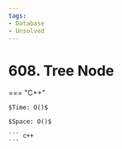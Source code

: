 ```yaml
---
tags:
- Database
- Unsolved
---
```



# 608. Tree Node

=== "C++"

    $Time: O()$

    $Space: O()$

    ``` c++
    ```